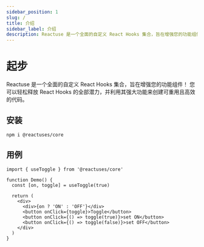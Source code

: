 ```yaml
---
sidebar_position: 1
slug: /
title: 介绍
sidebar_label: 介绍
description: Reactuse 是一个全面的自定义 React Hooks 集合，旨在增强您的功能组件！ 您可以轻松释放 React Hooks 的全部潜力，并利用其强大功能来创建可重用且高效的代码。 本文介绍其用法、最佳实践与代码示例。
---
```

# 起步

Reactuse 是一个全面的自定义 React Hooks 集合，旨在增强您的功能组件！ 您可以轻松释放 React Hooks 的全部潜力，并利用其强大功能来创建可重用且高效的代码。

## 安装

```shell
npm i @reactuses/core
```

## 用例

```tsx
import { useToggle } from '@reactuses/core'

function Demo() {
  const [on, toggle] = useToggle(true)

  return (
    <div>
      <div>{on ? 'ON' : 'OFF'}</div>
      <button onClick={toggle}>Toggle</button>
      <button onClick={() => toggle(true)}>set ON</button>
      <button onClick={() => toggle(false)}>set OFF</button>
    </div>
  )
}
```
